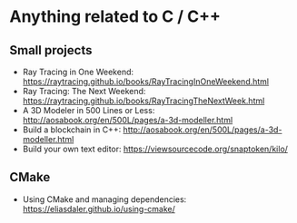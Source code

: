 # Anything related to C / C++


## Small projects
* Ray Tracing in One Weekend: https://raytracing.github.io/books/RayTracingInOneWeekend.html
* Ray Tracing: The Next Weekend: https://raytracing.github.io/books/RayTracingTheNextWeek.html
* A 3D Modeler in 500 Lines or Less: http://aosabook.org/en/500L/pages/a-3d-modeller.html
* Build a blockchain in C++: http://aosabook.org/en/500L/pages/a-3d-modeller.html
* Build your own text editor: https://viewsourcecode.org/snaptoken/kilo/
 
## CMake
* Using CMake and managing dependencies: https://eliasdaler.github.io/using-cmake/
